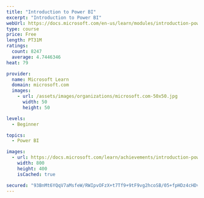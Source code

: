 ```yaml
---
title: "Introduction to Power BI"
excerpt: "Introduction to Power BI"
webUrl: https://docs.microsoft.com/en-us/learn/modules/introduction-power-bi/
type: course
price: Free
length: PT31M
ratings:
  count: 8247
  average: 4.7446346
heat: 79

provider:
  name: Microsoft Learn
  domain: microsoft.com
  images:
    - url: /assets/images/organizations/microsoft.com-50x50.jpg
      width: 50
      height: 50

levels:
  - Beginner

topics:
  - Power BI

images:
  - url: https://docs.microsoft.com/learn/achievements/introduction-power-bi-social.png
    width: 800
    height: 400
    isCached: true

secured: "93BnMt6YQqV7aMsfeW/RWIpvOFzX+t7Tf9+9tF9vg2hcoSB/05+fpHDz4cHDvbccVA4DEGruYU/g6W/RVl27ip1O4vUoP1YiqqhJA4rmoDXrHQQA8DkdIjHLlgz5jGU9VPv5VczZ8Tu529LZsb1obuPT6crdovu8BhW9ZK3m5fNL6W8BL6kWTSd6bq8elVn/SrIByEhnAiiaHqG7rpFVqKJxh1vGZNHzhtQcgoDBK7ojQgbbavtzOEbu2GCBa42khBplVhpH0nw6OR4H6SRF/0+cT2m/THOCZ2SzWSj+0HNYEJ2wHv1TRWdFHjpqO8LpCGOZOeQwS1596go26+bUuL17Y6fvBIfPaRAorFiwdchwTvPhfwP3xuidsp90hrTe6q30thM91gMw4EVs0v37sKuzPgCmXNPcSAxoo4hgFOQ=;97CIcgpkG+h0LnzqypM8OQ=="
---
```


